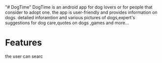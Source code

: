 "# DogTime" 
DogTime is an android app for dog lovers or for people that consider to adopt one.
the app is user-friendly and provides  information on dogs.
detalied inforamtion and various pictures of dogs,expert's suggestions for dog care,quotes on dogs ,games and more...

# Features

 the user can searc

